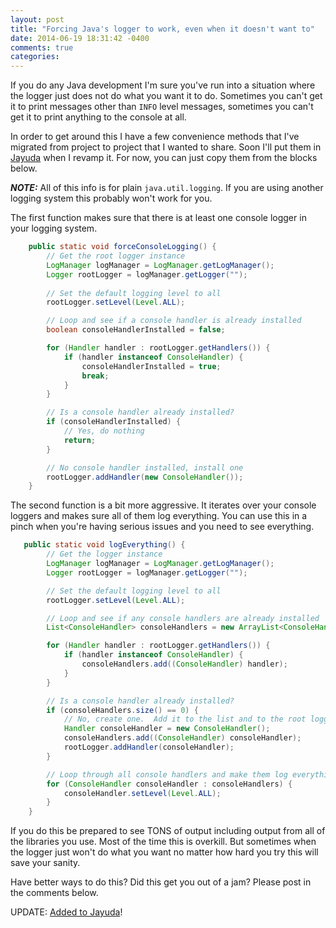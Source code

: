```yaml
---
layout: post
title: "Forcing Java's logger to work, even when it doesn't want to"
date: 2014-06-19 18:31:42 -0400
comments: true
categories: 
---
```


If you do any Java development I'm sure you've run into a situation where the logger just does not do what you want it to do.  Sometimes you can't get it to print messages other than `INFO` level messages, sometimes you can't get it to print anything to the console at all.

In order to get around this I have a few convenience methods that I've migrated from project to project that I wanted to share.  Soon I'll put them in [Jayuda](https://github.com/timmattison/jayuda) when I revamp it.  For now, you can just copy them from the blocks below.

***NOTE:*** All of this info is for plain `java.util.logging`.  If you are using another logging system this probably won't work for you.

The first function makes sure that there is at least one console logger in your logging system.

``` java
    public static void forceConsoleLogging() {
        // Get the root logger instance
        LogManager logManager = LogManager.getLogManager();
        Logger rootLogger = logManager.getLogger("");
        
        // Set the default logging level to all
        rootLogger.setLevel(Level.ALL);

        // Loop and see if a console handler is already installed
        boolean consoleHandlerInstalled = false;

        for (Handler handler : rootLogger.getHandlers()) {
            if (handler instanceof ConsoleHandler) {
                consoleHandlerInstalled = true;
                break;
            }
        }

        // Is a console handler already installed?
        if (consoleHandlerInstalled) {
            // Yes, do nothing
            return;
        }

        // No console handler installed, install one
        rootLogger.addHandler(new ConsoleHandler());
    }
```

The second function is a bit more aggressive.  It iterates over your console loggers and makes sure all of them log everything.  You can use this in a pinch when you're having serious issues and you need to see everything.

``` java
   public static void logEverything() {
        // Get the logger instance
        LogManager logManager = LogManager.getLogManager();
        Logger rootLogger = logManager.getLogger("");

        // Set the default logging level to all
        rootLogger.setLevel(Level.ALL);

        // Loop and see if any console handlers are already installed
        List<ConsoleHandler> consoleHandlers = new ArrayList<ConsoleHandler>();

        for (Handler handler : rootLogger.getHandlers()) {
            if (handler instanceof ConsoleHandler) {
                consoleHandlers.add((ConsoleHandler) handler);
            }
        }

        // Is a console handler already installed?
        if (consoleHandlers.size() == 0) {
            // No, create one.  Add it to the list and to the root logger.
            Handler consoleHandler = new ConsoleHandler();
            consoleHandlers.add((ConsoleHandler) consoleHandler);
            rootLogger.addHandler(consoleHandler);
        }

        // Loop through all console handlers and make them log everything
        for (ConsoleHandler consoleHandler : consoleHandlers) {
            consoleHandler.setLevel(Level.ALL);
        }
    }
```

If you do this be prepared to see TONS of output including output from all of the libraries you use.  Most of the time this is overkill.  But sometimes when the logger just won't do what you want no matter how hard you try this will save your sanity.

Have better ways to do this?  Did this get you out of a jam?  Please post in the comments below.

UPDATE: [Added to Jayuda](https://github.com/timmattison/jayuda/commit/1484b47d72c6f5943340eebc8d78fafaa9604485)!
